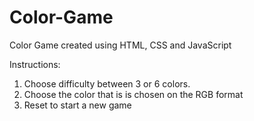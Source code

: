 # Color-Game
Color Game created using HTML, CSS and JavaScript

Instructions:
1) Choose difficulty between 3 or 6 colors.
2) Choose the color that is is chosen on the RGB format
3) Reset to start a new game
